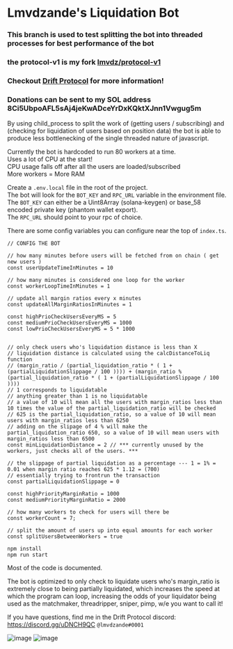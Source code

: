 # Lmvdzande's Liquidation Bot  
  
### This branch is used to test splitting the bot into threaded processes for best performance of the bot  

### the protocol-v1 is my fork [lmvdz/protocol-v1](https://github.com/lmvdz/protocol-v1/tree/barebones-polling-account)

### Checkout [Drift Protocol](https://docs.drift.trade/) for more information!

### Donations can be sent to my SOL address 8Ci5UbpoAFL5sAj4jeKwADceYrDxKQktXJnn1Vwgug5m
  
By using child_process to split the work of (getting users / subscribing) and (checking for liquidation of users based on position data)  the bot is able to produce less bottlenecking of the single threaded nature of javascript.  

Currently the bot is hardcoded to run 80 workers at a time.  
Uses a lot of CPU at the start!  
CPU usage falls off after all the users are loaded/subscribed  
More workers = More RAM  

  
Create a `.env.local` file in the root of the project.  
The bot will look for the `BOT_KEY` and `RPC_URL` variable in the environment file.  
The `BOT_KEY` can either be a Uint8Array (solana-keygen) or base_58 encoded private key (phantom wallet export).  
The `RPC_URL` should point to your rpc of choice.

There are some config variables you can configure near the top of `index.ts`.  

```
// CONFIG THE BOT

// how many minutes before users will be fetched from on chain ( get new users )
const userUpdateTimeInMinutes = 10

// how many minutes is considered one loop for the worker
const workerLoopTimeInMinutes = 1

// update all margin ratios every x minutes
const updateAllMarginRatiosInMinutes = 1

const highPrioCheckUsersEveryMS = 5
const mediumPrioCheckUsersEveryMS = 1000
const lowPrioCheckUsersEveryMS = 5 * 1000
 

// only check users who's liquidation distance is less than X
// liquidation distance is calculated using the calcDistanceToLiq function
// (margin_ratio / (partial_liquidation_ratio * ( 1 + (partialLiquidationSlippage / 100 )))) + (margin_ratio % (partial_liquidation_ratio * ( 1 + (partialLiquidationSlippage / 100 ))))
// 1 corresponds to liquidatable
// anything greater than 1 is no liquidatable
// a value of 10 will mean all the users with margin_ratios less than 10 times the value of the partial_liquidation_ratio will be checked
// 625 is the partial_liquidation_ratio, so a value of 10 will mean users with margin_ratios less than 6250
// adding on the slipage of 4 % will make the partial_liquidation_ratio 650, so a value of 10 will mean users with margin_ratios less than 6500
const minLiquidationDistance = 2 // *** currently unused by the workers, just checks all of the users. ***

// the slippage of partial liquidation as a percentage --- 1 = 1% = 0.01 when margin ratio reaches 625 * 1.12 = (700)
// essentially trying to frontrun the transaction 
const partialLiquidationSlippage = 0

const highPriorityMarginRatio = 1000
const mediumPriorityMarginRatio = 2000

// how many workers to check for users will there be
const workerCount = 7;

// split the amount of users up into equal amounts for each worker
const splitUsersBetweenWorkers = true
```

```
npm install
npm run start
```

  

Most of the code is documented.  

The bot is optimized to only check to liquidate users who's margin_ratio is extremely close to being partially liquidated, which increases the speed at which the program can loop, increasing the odds of your liquidator being used as the matchmaker, threadripper, sniper, pimp, w/e you want to call it!

If you have questions, find me in the Drift Protocol discord: https://discord.gg/uDNCH9QC `@lmvdzande#0001`

![image](https://user-images.githubusercontent.com/2179775/147393973-71ee8d39-6935-4414-94c4-a5d20f135698.png)
![image](https://user-images.githubusercontent.com/2179775/147394054-b855484c-f086-4538-82ea-f9cfed6bbae0.png)



